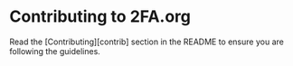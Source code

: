 Contributing to 2FA.org
=======================

Read the [Contributing][contrib] section in the README to ensure you are
following the guidelines.
